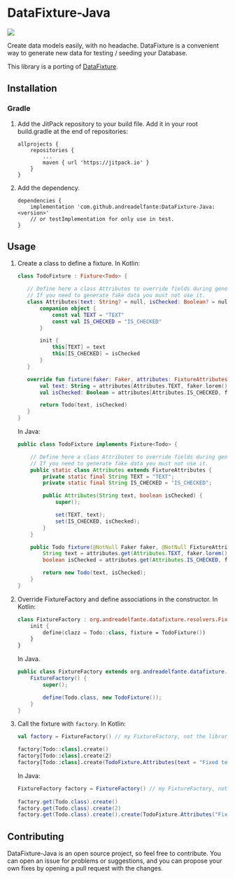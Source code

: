 # DataFixture-Java

[![](https://jitpack.io/v/andreadelfante/DataFixture-Java.svg)](https://jitpack.io/#andreadelfante/DataFixture-Java)

Create data models easily, with no headache. DataFixture is a convenient way to generate new data for testing / seeding your Database.

This library is a porting of [DataFixture](https://github.com/andreadelfante/DataFixture).

## Installation
### Gradle
1. Add the JitPack repository to your build file.
Add it in your root build.gradle at the end of repositories:
    ```
    allprojects {
        repositories {
            ...
            maven { url 'https://jitpack.io' }
        }
    }
    ```
2. Add the dependency.
    ```
    dependencies {
        implementation 'com.github.andreadelfante:DataFixture-Java:<version>'
        // or testImplementation for only use in test.
    }
    ```

## Usage
1. Create a class to define a fixture. In Kotlin:
    ```kotlin
   class TodoFixture : Fixture<Todo> {
   
       // Define here a class Attributes to override fields during generation.
       // If you need to generate fake data you must not use it.
       class Attributes(text: String? = null, isChecked: Boolean? = null) : FixtureAttributes() {
           companion object {
               const val TEXT = "TEXT"
               const val IS_CHECKED = "IS_CHECKED"
           }
   
           init {
               this[TEXT] = text
               this[IS_CHECKED] = isChecked
           }
       }
   
       override fun fixture(faker: Faker, attributes: FixtureAttributes, resolver: FixtureResolver): Todo {
           val text: String = attributes[Attributes.TEXT, faker.lorem().paragraph()]
           val isChecked: Boolean = attributes[Attributes.IS_CHECKED, faker.bool().bool()]
   
           return Todo(text, isChecked)
       }
   }
    ```
   In Java:
   ```java
   public class TodoFixture implements Fixture<Todo> {
   
       // Define here a class Attributes to override fields during generation.
       // If you need to generate fake data you must not use it. 
       public static class Attributes extends FixtureAttributes {
           private static final String TEXT = "TEXT";
           private static final String IS_CHECKED = "IS_CHECKED";
   
           public Attributes(String text, boolean isChecked) {
               super();
   
               set(TEXT, text);
               set(IS_CHECKED, isChecked);
           }
       }
   
       public Todo fixture(@NotNull Faker faker, @NotNull FixtureAttributes attributes, @NotNull FixtureResolver resolver) {
           String text = attributes.get(Attributes.TEXT, faker.lorem().paragraph());
           boolean isChecked = attributes.get(Attributes.IS_CHECKED, faker.bool().bool());
   
           return new Todo(text, isChecked);
       }
   }
   ```

2. Override FixtureFactory and define associations in the constructor. In Kotlin:
    ```kotlin
    class FixtureFactory : org.andreadelfante.datafixture.resolvers.FixtureFactory() {
        init {
            define(clazz = Todo::class, fixture = TodoFixture())
        }
    }
    ```
   In Java.
   ```java
   public class FixtureFactory extends org.andreadelfante.datafixture.resolvers.FixtureFactory {
       FixtureFactory() {
           super();
   
           define(Todo.class, new TodoFixture());
       }
   }
   ```

3. Call the fixture with `factory`. In Kotlin:
    ```kotlin
    val factory = FixtureFactory() // my FixtureFactory, not the library one
    
    factory[Todo::class].create()
    factory[Todo::class].create(2)
    factory[Todo::class].create(TodoFixture.Attributes(text = "Fixed text"))
   ```
    In Java:
    ```java
    FixtureFactory factory = FixtureFactory() // my FixtureFactory, not the library one
       
    factory.get(Todo.class).create()
    factory.get(Todo.class).create(2)
    factory.get(Todo.class).create().create(TodoFixture.Attributes("Fixed text")) 
   ```

## Contributing
DataFixture-Java is an open source project, so feel free to contribute.
You can open an issue for problems or suggestions, and you can propose your own fixes by opening a pull request with the changes.
